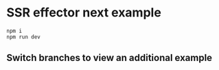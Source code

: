 # SSR effector next example
```
npm i
npm run dev
```

## Switch branches to view an additional example
